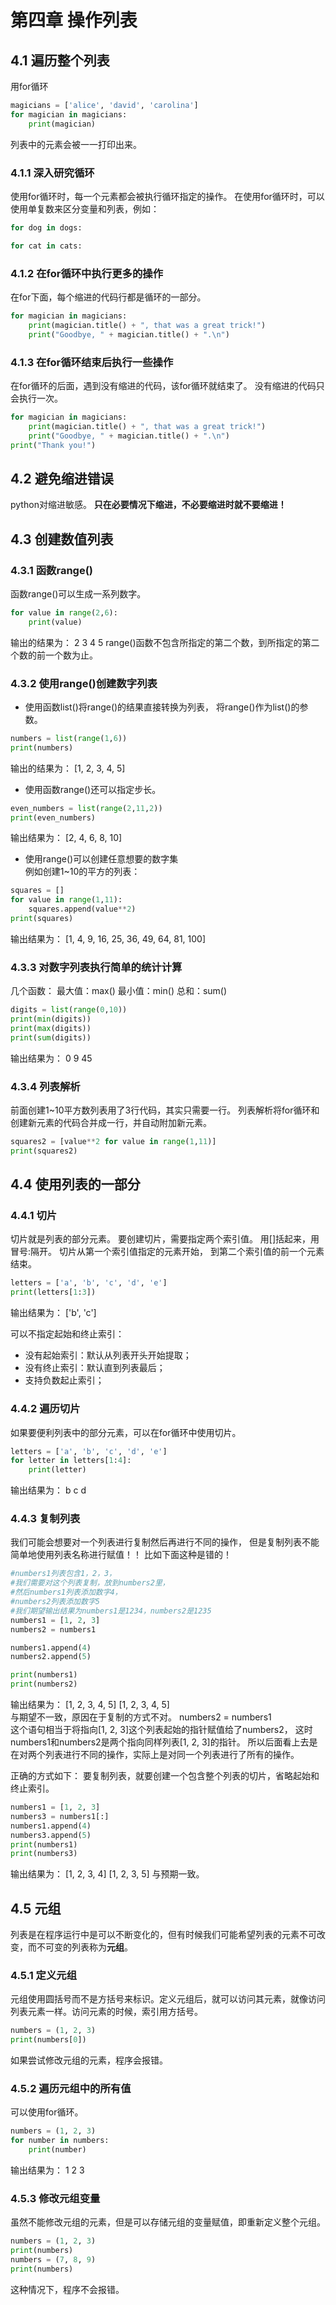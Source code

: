 # 第四章 操作列表  

## 4.1 遍历整个列表  
用for循环
```python
magicians = ['alice', 'david', 'carolina']
for magician in magicians:
    print(magician)
```  
列表中的元素会被一一打印出来。

### 4.1.1 深入研究循环  
使用for循环时，每一个元素都会被执行循环指定的操作。
在使用for循环时，可以使用单复数来区分变量和列表，例如：
```python
for dog in dogs:

for cat in cats:

```  
### 4.1.2 在for循环中执行更多的操作
在for下面，每个缩进的代码行都是循环的一部分。  
```python
for magician in magicians:
    print(magician.title() + ", that was a great trick!")
    print("Goodbye, " + magician.title() + ".\n")
```  
### 4.1.3 在for循环结束后执行一些操作
在for循环的后面，遇到没有缩进的代码，该for循环就结束了。
没有缩进的代码只会执行一次。
```python
for magician in magicians:
    print(magician.title() + ", that was a great trick!")
    print("Goodbye, " + magician.title() + ".\n")
print("Thank you!")
```  

## 4.2 避免缩进错误  
python对缩进敏感。
**只在必要情况下缩进，不必要缩进时就不要缩进！**  

## 4.3 创建数值列表  

### 4.3.1 函数range()  
函数range()可以生成一系列数字。
```python
for value in range(2,6):
    print(value)
```
输出的结果为：
2
3
4
5
range()函数不包含所指定的第二个数，到所指定的第二个数的前一个数为止。  

### 4.3.2 使用range()创建数字列表
* 使用函数list()将range()的结果直接转换为列表，
将range()作为list()的参数。
```python
numbers = list(range(1,6))
print(numbers)
```  
输出的结果为：
[1, 2, 3, 4, 5]  

* 使用函数range()还可以指定步长。
```python
even_numbers = list(range(2,11,2))
print(even_numbers)
```
输出结果为：
[2, 4, 6, 8, 10]  

* 使用range()可以创建任意想要的数字集  
例如创建1~10的平方的列表：
```python
squares = []
for value in range(1,11):
    squares.append(value**2)
print(squares)
```  
输出结果为：
[1, 4, 9, 16, 25, 36, 49, 64, 81, 100]  

### 4.3.3 对数字列表执行简单的统计计算  
几个函数：
最大值：max()
最小值：min()
总和：sum()
```python
digits = list(range(0,10))
print(min(digits))
print(max(digits))
print(sum(digits))
```  
输出结果为：
0
9
45  

### 4.3.4 列表解析
前面创建1~10平方数列表用了3行代码，其实只需要一行。
列表解析将for循环和创建新元素的代码合并成一行，并自动附加新元素。  
```python
squares2 = [value**2 for value in range(1,11)]
print(squares2)
```  

## 4.4 使用列表的一部分

### 4.4.1 切片
切片就是列表的部分元素。
要创建切片，需要指定两个索引值。
用[]括起来，用冒号:隔开。
切片从第一个索引值指定的元素开始，
到第二个索引值的前一个元素结束。
```python
letters = ['a', 'b', 'c', 'd', 'e']
print(letters[1:3])
```  
输出结果为：
['b', 'c']  

可以不指定起始和终止索引：
* 没有起始索引：默认从列表开头开始提取；
* 没有终止索引：默认直到列表最后；
* 支持负数起止索引；  

### 4.4.2 遍历切片
如果要便利列表中的部分元素，可以在for循环中使用切片。
```python
letters = ['a', 'b', 'c', 'd', 'e']
for letter in letters[1:4]:
    print(letter)
```  
输出结果为：
b
c
d  

### 4.4.3 复制列表
我们可能会想要对一个列表进行复制然后再进行不同的操作，
但是复制列表不能简单地使用列表名称进行赋值！！
比如下面这种是错的！
```python
#numbers1列表包含1，2，3，
#我们需要对这个列表复制，放到numbers2里，
#然后numbers1列表添加数字4，
#numbers2列表添加数字5
#我们期望输出结果为numbers1是1234，numbers2是1235
numbers1 = [1, 2, 3]
numbers2 = numbers1

numbers1.append(4)
numbers2.append(5)

print(numbers1)
print(numbers2)
```  
输出结果为：
[1, 2, 3, 4, 5]
[1, 2, 3, 4, 5]  
与期望不一致，原因在于复制的方式不对。
numbers2 = numbers1  
这个语句相当于将指向[1, 2, 3]这个列表起始的指针赋值给了numbers2，
这时numbers1和numbers2是两个指向同样列表[1, 2, 3]的指针。
所以后面看上去是在对两个列表进行不同的操作，实际上是对同一个列表进行了所有的操作。  

正确的方式如下：
要复制列表，就要创建一个包含整个列表的切片，省略起始和终止索引。
```python
numbers1 = [1, 2, 3]
numbers3 = numbers1[:]
numbers1.append(4)
numbers3.append(5)
print(numbers1)
print(numbers3)
```  
输出结果为：
[1, 2, 3, 4]
[1, 2, 3, 5]
与预期一致。  

## 4.5 元组
列表是在程序运行中是可以不断变化的，但有时候我们可能希望列表的元素不可改变，而不可变的列表称为**元组**。

### 4.5.1 定义元组
元组使用圆括号而不是方括号来标识。定义元组后，就可以访问其元素，就像访问列表元素一样。访问元素的时候，索引用方括号。
```python
numbers = (1, 2, 3)
print(numbers[0])
```  
如果尝试修改元组的元素，程序会报错。
### 4.5.2 遍历元组中的所有值
可以使用for循环。
```python
numbers = (1, 2, 3)
for number in numbers:
    print(number)
```  
输出结果为：
1
2
3  
### 4.5.3 修改元组变量
虽然不能修改元组的元素，但是可以存储元组的变量赋值，即重新定义整个元组。
```python
numbers = (1, 2, 3)
print(numbers)
numbers = (7, 8, 9)
print(numbers)
```  
这种情况下，程序不会报错。
